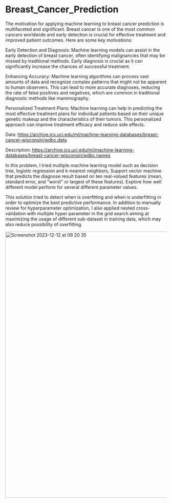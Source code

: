# Breast_Cancer_Prediction



The motivation for applying machine learning to breast cancer prediction is multifaceted and significant. Breast cancer is one of the most common cancers worldwide and early detection is crucial for effective treatment and improved patient outcomes. Here are some key motivations:

Early Detection and Diagnosis: Machine learning models can assist in the early detection of breast cancer, often identifying malignancies that may be missed by traditional methods. Early diagnosis is crucial as it can significantly increase the chances of successful treatment.

Enhancing Accuracy: Machine learning algorithms can process vast amounts of data and recognize complex patterns that might not be apparent to human observers. This can lead to more accurate diagnoses, reducing the rate of false positives and negatives, which are common in traditional diagnostic methods like mammography.

Personalized Treatment Plans: Machine learning can help in predicting the most effective treatment plans for individual patients based on their unique genetic makeup and the characteristics of their tumors. This personalized approach can improve treatment efficacy and reduce side effects.

Data: https://archive.ics.uci.edu/ml/machine-learning-databases/breast-cancer-wisconsin/wdbc.data

Description: https://archive.ics.uci.edu/ml/machine-learning-databases/breast-cancer-wisconsin/wdbc.names

In this problem, I tried multiple machine learning model such as decision tree, logistic regression and k-nearest neighbors, Support vector machine that predicts the diagnose
result based on ten real-valued features (mean, standard error, and "worst" or largest of these features).
Explore how well different model perform for several different parameter values. 

This solution tried to detect when is overfitting and when is underfitting in order to optimize the best predictive performance. 
In addition to manually review for hyperparameter optimization, I also applied nested cross-validation with multiple hyper parameter in the grid search aiming at maximizing the usage of different sub-dataset in training data, which may also reduce possibility of overfitting.

<img width="829" alt="Screenshot 2023-12-12 at 09 20 35" src="https://github.com/trungle14/Breast_Cancer_Prediction/assets/143222481/7422ed4f-7515-4caa-93b1-c93a298f870d">


